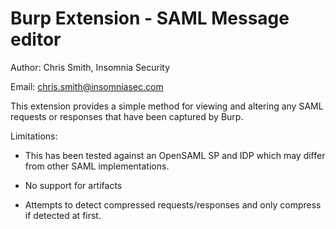 Burp Extension - SAML Message editor
====================================

Author: Chris Smith, Insomnia Security

Email: chris.smith@insomniasec.com

This extension provides a simple method for viewing and altering any SAML
requests or responses that have been captured by Burp.

Limitations:
* This has been tested against an OpenSAML SP and IDP which may differ from
  other SAML implementations.

* No support for artifacts

* Attempts to detect compressed requests/responses and only compress if
  detected at first.
